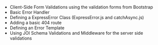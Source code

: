 
- Client-Side Form Validations using the validation forms from Bootstrap
- Basic Error Handler
- Defining a ExpressError Class (ExpressError.js and catchAsync.js)
- Adding a basic 404 route
- Defining an Error Template
- Using JOI Schema Validations and Middleware for the server side validations
